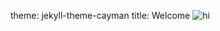 theme: jekyll-theme-cayman
title: Welcome
<img src = "https://github.com/MeeraSharma/Residential-Energy-Efficiency-SLR.github.io/blob/master/docs/Model2_HL.PNG" alt = "hi" class = "inline/">
